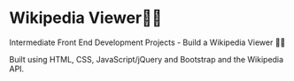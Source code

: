# Wikipedia Viewer🕵️‍♀️

Intermediate Front End Development Projects - Build a Wikipedia Viewer 🕵️‍♀️

Built using HTML, CSS, JavaScript/jQuery and Bootstrap and the Wikipedia API.
